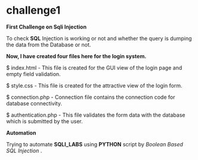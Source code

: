 # challenge1

**First Challenge on Sqli Injection**

To check **SQL** Injection is working or not and whether the query is dumping the data from the Database or not.


**Now, I have created four files here for the login system.**




$ index.html - This file is created for the GUI view of the login page and empty field validation. 


$ style.css - This file is created for the attractive view of the login form. 


$ connection.php - Connection file contains the connection code for database connectivity.


$ authentication.php - This file validates the form data with the database which is submitted by the user.




**Automation**

Trying to automate **SQLI_LABS** using **PYTHON** script by *Boolean Based SQL Injection* .
